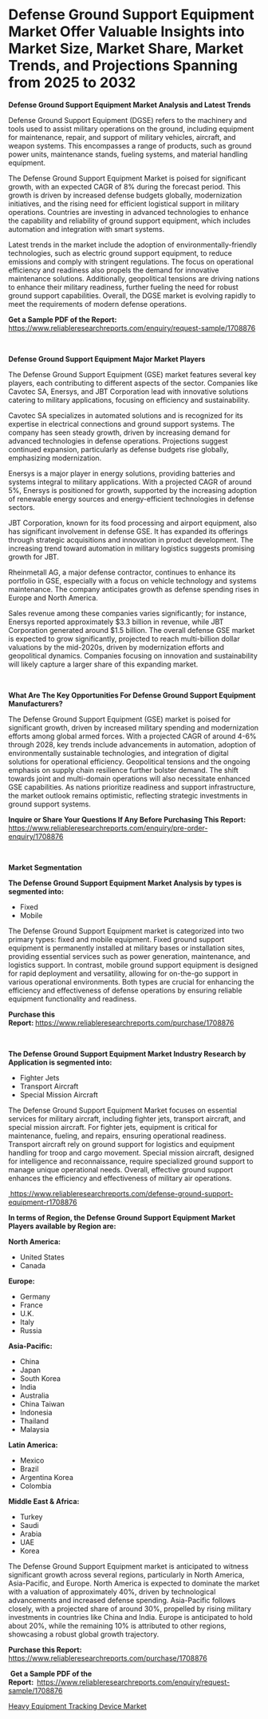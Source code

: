<p><h1>Defense Ground Support Equipment Market Offer Valuable Insights into Market Size, Market Share, Market Trends, and Projections Spanning from 2025 to 2032</h1></p><p><strong>Defense Ground Support Equipment Market Analysis and Latest Trends</strong></p>
<p><p>Defense Ground Support Equipment (DGSE) refers to the machinery and tools used to assist military operations on the ground, including equipment for maintenance, repair, and support of military vehicles, aircraft, and weapon systems. This encompasses a range of products, such as ground power units, maintenance stands, fueling systems, and material handling equipment.</p><p>The Defense Ground Support Equipment Market is poised for significant growth, with an expected CAGR of 8% during the forecast period. This growth is driven by increased defense budgets globally, modernization initiatives, and the rising need for efficient logistical support in military operations. Countries are investing in advanced technologies to enhance the capability and reliability of ground support equipment, which includes automation and integration with smart systems.</p><p>Latest trends in the market include the adoption of environmentally-friendly technologies, such as electric ground support equipment, to reduce emissions and comply with stringent regulations. The focus on operational efficiency and readiness also propels the demand for innovative maintenance solutions. Additionally, geopolitical tensions are driving nations to enhance their military readiness, further fueling the need for robust ground support capabilities. Overall, the DGSE market is evolving rapidly to meet the requirements of modern defense operations.</p></p>
<p><strong>Get a Sample PDF of the Report:&nbsp;</strong> <a href="https://www.reliableresearchreports.com/enquiry/request-sample/1708876?utm_campaign=2478&utm_medium=2&utm_source=Github&utm_content=ia&utm_term=19022025&utm_id=defense-ground-support-equipment">https://www.reliableresearchreports.com/enquiry/request-sample/1708876</a></p>
<p>&nbsp;</p>
<p><strong>Defense Ground Support Equipment Major Market Players</strong></p>
<p><p>The Defense Ground Support Equipment (GSE) market features several key players, each contributing to different aspects of the sector. Companies like Cavotec SA, Enersys, and JBT Corporation lead with innovative solutions catering to military applications, focusing on efficiency and sustainability.</p><p>Cavotec SA specializes in automated solutions and is recognized for its expertise in electrical connections and ground support systems. The company has seen steady growth, driven by increasing demand for advanced technologies in defense operations. Projections suggest continued expansion, particularly as defense budgets rise globally, emphasizing modernization.</p><p>Enersys is a major player in energy solutions, providing batteries and systems integral to military applications. With a projected CAGR of around 5%, Enersys is positioned for growth, supported by the increasing adoption of renewable energy sources and energy-efficient technologies in defense sectors.</p><p>JBT Corporation, known for its food processing and airport equipment, also has significant involvement in defense GSE. It has expanded its offerings through strategic acquisitions and innovation in product development. The increasing trend toward automation in military logistics suggests promising growth for JBT.</p><p>Rheinmetall AG, a major defense contractor, continues to enhance its portfolio in GSE, especially with a focus on vehicle technology and systems maintenance. The company anticipates growth as defense spending rises in Europe and North America.</p><p>Sales revenue among these companies varies significantly; for instance, Enersys reported approximately $3.3 billion in revenue, while JBT Corporation generated around $1.5 billion. The overall defense GSE market is expected to grow significantly, projected to reach multi-billion dollar valuations by the mid-2020s, driven by modernization efforts and geopolitical dynamics. Companies focusing on innovation and sustainability will likely capture a larger share of this expanding market.</p></p>
<p>&nbsp;</p>
<p><strong>What Are The Key Opportunities For Defense Ground Support Equipment Manufacturers?</strong></p>
<p><p>The Defense Ground Support Equipment (GSE) market is poised for significant growth, driven by increased military spending and modernization efforts among global armed forces. With a projected CAGR of around 4-6% through 2028, key trends include advancements in automation, adoption of environmentally sustainable technologies, and integration of digital solutions for operational efficiency. Geopolitical tensions and the ongoing emphasis on supply chain resilience further bolster demand. The shift towards joint and multi-domain operations will also necessitate enhanced GSE capabilities. As nations prioritize readiness and support infrastructure, the market outlook remains optimistic, reflecting strategic investments in ground support systems.</p></p>
<p><strong>Inquire or Share Your Questions If Any Before Purchasing This Report:</strong> <a href="https://www.reliableresearchreports.com/enquiry/pre-order-enquiry/1708876?utm_campaign=2478&utm_medium=2&utm_source=Github&utm_content=ia&utm_term=19022025&utm_id=defense-ground-support-equipment">https://www.reliableresearchreports.com/enquiry/pre-order-enquiry/1708876</a></p>
<p>&nbsp;</p>
<p><strong>Market Segmentation</strong></p>
<p><strong>The Defense Ground Support Equipment Market Analysis by types is segmented into:</strong></p>
<p><ul><li>Fixed</li><li>Mobile</li></ul></p>
<p><p>The Defense Ground Support Equipment market is categorized into two primary types: fixed and mobile equipment. Fixed ground support equipment is permanently installed at military bases or installation sites, providing essential services such as power generation, maintenance, and logistics support. In contrast, mobile ground support equipment is designed for rapid deployment and versatility, allowing for on-the-go support in various operational environments. Both types are crucial for enhancing the efficiency and effectiveness of defense operations by ensuring reliable equipment functionality and readiness.</p></p>
<p><strong>Purchase this Report:&nbsp;</strong><a href="https://www.reliableresearchreports.com/purchase/1708876?utm_campaign=2478&utm_medium=2&utm_source=Github&utm_content=ia&utm_term=19022025&utm_id=defense-ground-support-equipment">https://www.reliableresearchreports.com/purchase/1708876</a></p>
<p>&nbsp;</p>
<p><strong>The Defense Ground Support Equipment Market Industry Research by Application is segmented into:</strong></p>
<p><ul><li>Fighter Jets</li><li>Transport Aircraft</li><li>Special Mission Aircraft</li></ul></p>
<p><p>The Defense Ground Support Equipment Market focuses on essential services for military aircraft, including fighter jets, transport aircraft, and special mission aircraft. For fighter jets, equipment is critical for maintenance, fueling, and repairs, ensuring operational readiness. Transport aircraft rely on ground support for logistics and equipment handling for troop and cargo movement. Special mission aircraft, designed for intelligence and reconnaissance, require specialized ground support to manage unique operational needs. Overall, effective ground support enhances the efficiency and effectiveness of military air operations.</p></p>
<p><a href="https://www.reliableresearchreports.com/defense-ground-support-equipment-r1708876?utm_campaign=2478&utm_medium=2&utm_source=Github&utm_content=ia&utm_term=19022025&utm_id=defense-ground-support-equipment">&nbsp;https://www.reliableresearchreports.com/defense-ground-support-equipment-r1708876</a></p>
<p><strong>In terms of Region, the Defense Ground Support Equipment Market Players available by Region are:</strong></p>
<p>
    <p> <strong> North America: </strong>
        <ul>
            <li>United States</li>
            <li>Canada</li>
        </ul>
        </p> 
    <p> <strong> Europe: </strong>
        <ul>
            <li>Germany</li>
            <li>France</li>
            <li>U.K.</li>
            <li>Italy</li>
            <li>Russia</li>
        </ul>
        </p> 
    <p> <strong> Asia-Pacific: </strong>
        <ul>
            <li>China</li>
            <li>Japan</li>
            <li>South Korea</li>
            <li>India</li>
            <li>Australia</li>
            <li>China Taiwan</li>
            <li>Indonesia</li>
            <li>Thailand</li>
            <li>Malaysia</li>
        </ul>
        </p> 
    <p> <strong> Latin America: </strong>
        <ul>
            <li>Mexico</li>
            <li>Brazil</li>
            <li>Argentina Korea</li>
            <li>Colombia</li>
        </ul>
        </p> 
    <p> <strong> Middle East & Africa: </strong>
        <ul>
            <li>Turkey</li>
            <li>Saudi</li>
            <li>Arabia</li>
            <li>UAE</li>
            <li>Korea</li>
        </ul>
    </p>
    </p>
<p><p>The Defense Ground Support Equipment market is anticipated to witness significant growth across several regions, particularly in North America, Asia-Pacific, and Europe. North America is expected to dominate the market with a valuation of approximately 40%, driven by technological advancements and increased defense spending. Asia-Pacific follows closely, with a projected share of around 30%, propelled by rising military investments in countries like China and India. Europe is anticipated to hold about 20%, while the remaining 10% is attributed to other regions, showcasing a robust global growth trajectory.</p></p>
<p><strong>Purchase this Report: </strong><a href="https://www.reliableresearchreports.com/purchase/1708876?utm_campaign=2478&utm_medium=2&utm_source=Github&utm_content=ia&utm_term=19022025&utm_id=defense-ground-support-equipment">https://www.reliableresearchreports.com/purchase/1708876</a></p>
<p>&nbsp;<strong>Get a Sample PDF of the Report:&nbsp;&nbsp;</strong><a href="https://www.reliableresearchreports.com/enquiry/request-sample/1708876?utm_campaign=2478&utm_medium=2&utm_source=Github&utm_content=ia&utm_term=19022025&utm_id=defense-ground-support-equipment">https://www.reliableresearchreports.com/enquiry/request-sample/1708876</a></p>
<p><strong></strong></p>
<p><p><a href="https://github.com/xanaanenkaly/Market-Research-Report-List-1/blob/main/heavy-equipment-tracking-device-market.md?utm_campaign=2478&utm_medium=2&utm_source=Github&utm_content=ia&utm_term=19022025&utm_id=defense-ground-support-equipment">Heavy Equipment Tracking Device Market</a></p></p>